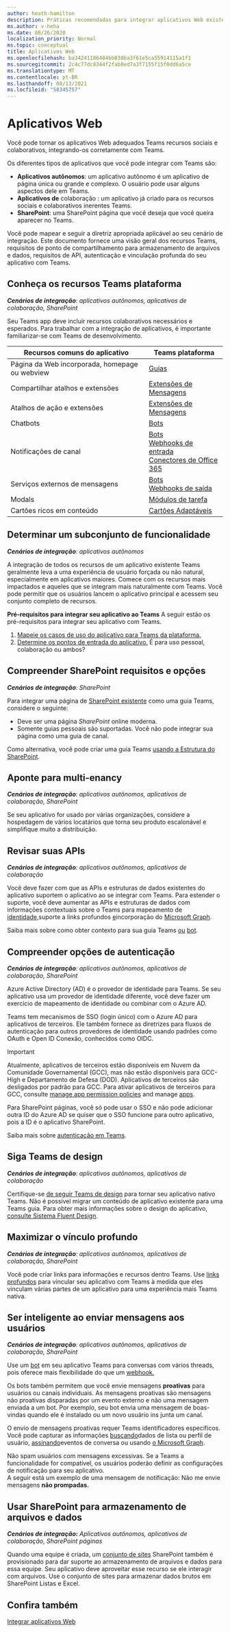 ```yaml
---
author: heath-hamilton
description: Práticas recomendadas para integrar aplicativos Web existentes com Microsoft Teams
ms.author: v-heha
ms.date: 08/26/2020
localization_priority: Normal
ms.topic: conceptual
title: Aplicativos Web
ms.openlocfilehash: ba34241186484bb838ba3f61e5ca55914115a1f1
ms.sourcegitcommit: 2c4c77dc8344f2fab8ed7a3f7155f15f0dd6a5ce
ms.translationtype: MT
ms.contentlocale: pt-BR
ms.lasthandoff: 08/13/2021
ms.locfileid: "58345757"
---
```

# <a name="web-apps"></a>Aplicativos Web 

Você pode tornar os aplicativos Web adequados Teams recursos sociais e colaborativos, integrando-os corretamente com Teams.
  
Os diferentes tipos de aplicativos que você pode integrar com Teams são:
* **Aplicativos autônomos**: um aplicativo autônomo é um aplicativo de página única ou grande e complexo. O usuário pode usar alguns aspectos dele em Teams.
* **Aplicativos de** colaboração : um aplicativo já criado para os recursos sociais e colaborativos inerentes Teams.
* **SharePoint**: uma SharePoint página que você deseja que você queira aparecer no Teams.

Você pode mapear e seguir a diretriz apropriada aplicável ao seu cenário de integração.
Este documento fornece uma visão geral dos recursos Teams, requisitos de ponto de compartilhamento para armazenamento de arquivos e dados, requisitos de API, autenticação e vinculação profunda do seu aplicativo com Teams.
 
## <a name="get-to-know-teams-platform-capabilities"></a>Conheça os recursos Teams plataforma

***Cenários de integração**: aplicativos autônomos, aplicativos de colaboração, SharePoint*

Seu Teams app deve incluir recursos colaborativos necessários e esperados. Para trabalhar com a integração de aplicativos, é importante familiarizar-se com Teams de desenvolvimento.

|Recursos comuns do aplicativo   |Teams plataforma   |
|----------|-----------|
|Página da Web incorporada, homepage ou webview  |[Guias](../tabs/what-are-tabs.md)  |
|Compartilhar atalhos e extensões  |[Extensões de Mensagens](../messaging-extensions/what-are-messaging-extensions.md)  |
|Atalhos de ação e extensões  |[Extensões de Mensagens](../messaging-extensions/what-are-messaging-extensions.md)  |
|Chatbots  |[Bots](../bots/what-are-bots.md) |
|Notificações de canal  |[Bots](../bots/what-are-bots.md)<br/>[Webhooks de entrada](../webhooks-and-connectors/what-are-webhooks-and-connectors.md)<br/>[Conectores de Office 365](../webhooks-and-connectors/what-are-webhooks-and-connectors.md)  |
|Serviços externos de mensagens  |[Bots](../bots/what-are-bots.md)<br/>[Webhooks de saída](../webhooks-and-connectors/what-are-webhooks-and-connectors.md)  |
|Modals  |[Módulos de tarefa](../task-modules-and-cards/what-are-task-modules.md)  |
|Cartões ricos em conteúdo  |[Cartões Adaptáveis](../task-modules-and-cards/what-are-cards.md)  |

## <a name="determine-a-subset-of-functionality"></a>Determinar um subconjunto de funcionalidade

***Cenários de integração**: aplicativos autônomos*

A integração de todos os recursos de um aplicativo existente Teams geralmente leva a uma experiência de usuário forçada ou não natural, especialmente em aplicativos maiores. Comece com os recursos mais impactados e aqueles que se integram mais naturalmente com Teams. Você pode permitir que os usuários lancem o aplicativo principal e acessem seu conjunto completo de recursos.

**Pré-requisitos para integrar seu aplicativo ao Teams** A seguir estão os pré-requisitos para integrar seu aplicativo com Teams. 

1. [Mapeie os casos de uso do aplicativo para Teams da plataforma.](../concepts/design/map-use-cases.md)
1. [Determine os pontos de entrada do aplicativo.](../concepts/extensibility-points.md) É para uso pessoal, colaboração ou ambos?

## <a name="understand-sharepoint-requirements-and-options"></a>Compreender SharePoint requisitos e opções

***Cenários de integração**: SharePoint*

Para integrar uma página de [SharePoint existente](/MicrosoftTeams/teams-standalone-static-tabs-using-spo-sites) como uma guia Teams, considere o seguinte:

* Deve ser uma página *SharePoint* online moderna.
* Somente guias pessoais são suportadas. Você não pode integrar sua página como uma guia de canal.

Como alternativa, você pode criar uma guia Teams [usando a Estrutura do SharePoint](/sharepoint/dev/spfx/integrate-with-teams-introduction).

## <a name="aim-towards-multi-tenancy"></a>Aponte para multi-enancy

***Cenários de integração**: aplicativos autônomos, aplicativos de colaboração, SharePoint*

Se seu aplicativo for usado por várias organizações, considere a hospedagem de vários locatários que torna seu produto escalonável e simplifique muito a distribuição.

## <a name="review-your-apis"></a>Revisar suas APIs

***Cenários de integração**: aplicativos autônomos, aplicativos de colaboração*

Você deve fazer com que as APIs e estruturas de dados existentes do aplicativo suportem o aplicativo ao se integrar com Teams. Para estender o suporte, você deve aumentar as APIs e estruturas de dados com informações contextuais sobre o Teams para mapeamento de [identidade,](../concepts/authentication/configure-identity-provider.md)suporte a links profundos [e](../concepts/build-and-test/deep-links.md)incorporação do [Microsoft Graph](/graph/teams-concept-overview).

Saiba mais sobre como obter contexto para sua guia Teams [ou](../tabs/how-to/access-teams-context.md) [bot](../bots/how-to/get-teams-context.md).

## <a name="understand-authentication-options"></a>Compreender opções de autenticação

***Cenários de integração**: aplicativos autônomos, aplicativos de colaboração, SharePoint*

Azure Active Directory (AD) é o provedor de identidade para Teams. Se seu aplicativo usa um provedor de identidade diferente, você deve fazer um exercício de mapeamento de identidade ou combinar com o Azure AD.

Teams tem mecanismos de SSO (login único) com o Azure AD para aplicativos de terceiros. Ele também fornece as diretrizes para fluxos de autenticação para outros provedores de identidade usando padrões como OAuth e Open ID Conexão, conhecidos como OIDC.

> [!IMPORTANT]
> Atualmente, aplicativos de terceiros estão disponíveis em Nuvem da Comunidade Governamental (GCC), mas não estão disponíveis para GCC-High e Departamento de Defesa (DOD). Aplicativos de terceiros são desligados por padrão para GCC. Para ativar aplicativos de terceiros para GCC, consulte [manage app permission policies](/microsoftteams/teams-app-permission-policies) and manage [apps](/microsoftteams/manage-apps).

Para SharePoint páginas, você só pode usar o SSO e não pode adicionar outra ID do Azure AD se quiser que o SSO funcione para outro aplicativo, pois a ID é o aplicativo SharePoint.

Saiba mais sobre [autenticação em Teams](../concepts/authentication/authentication.md).

## <a name="follow-teams-design-guidelines"></a>Siga Teams de design

***Cenários de integração**: aplicativos autônomos, aplicativos de colaboração*

Certifique-se [de seguir Teams de design](../concepts/design/understand-use-cases.md) para tornar seu aplicativo nativo Teams. Não é possível migrar um conteúdo de aplicativo existente para uma Teams guia. Para obter mais informações sobre o design do aplicativo, [consulte Sistema Fluent Design](https://fluentsite.z22.web.core.windows.net/).

## <a name="maximize-deep-linking"></a>Maximizar o vínculo profundo

***Cenários de integração**: aplicativos autônomos, aplicativos de colaboração, SharePoint*

Você pode criar links para informações e recursos dentro Teams. Use [links profundos](../concepts/build-and-test/deep-links.md) para vincular seu aplicativo com Teams à medida que eles vinculam várias partes de um aplicativo para uma experiência mais Teams nativa.

## <a name="be-smart-when-messaging-users"></a>Ser inteligente ao enviar mensagens aos usuários

***Cenários de integração**: aplicativos autônomos, aplicativos de colaboração, SharePoint*

Use um [bot](../bots/what-are-bots.md) em seu aplicativo Teams para conversas com vários threads, pois oferece mais flexibilidade do que um [webhook.](../webhooks-and-connectors/what-are-webhooks-and-connectors.md)

Os bots também permitem que você envie mensagens **proativas** para usuários ou canais individuais. As mensagens proativas são mensagens não proativas disparadas por um evento externo e não uma mensagem enviada a um bot. Por exemplo, seu bot envia uma mensagem de boas-vindas quando ele é instalado ou um novo usuário ins junta um canal. 

O envio de mensagens proativas requer Teams identificadores específicos. Você pode capturar as informações [buscando](../bots/how-to/get-teams-context.md#fetch-the-roster-or-user-profile)dados de lista ou perfil de usuário, [assinando](../bots/how-to/conversations/subscribe-to-conversation-events.md)eventos de conversa ou usando [o Microsoft Graph](/microsoftteams/platform/graph-api/proactive-bots-and-messages/graph-proactive-bots-and-messages?context=graph/context#proactive-messaging-in-teams).

Não spam usuários com mensagens excessivas. Se a Teams a funcionalidade for compatível, os usuários poderão definir as configurações de notificação para seu aplicativo.   
A seguir está um exemplo de uma mensagem de notificação: Não me envie mensagens **não prompadas.**

## <a name="use-sharepoint-for-file-and-data-storage"></a>Usar SharePoint para armazenamento de arquivos e dados

***Cenários de integração:** Aplicativos autônomos, aplicativos de colaboração, SharePoint páginas*

Quando uma equipe é criada, um [conjunto de sites](/microsoftteams/sharepoint-onedrive-interact) SharePoint também é provisionado para dar suporte ao armazenamento de arquivos e dados para essa equipe. Seu aplicativo deve aproveitar esse recurso se ele interagir com arquivos. Use o conjunto de sites para armazenar dados brutos em SharePoint Listas e Excel.

## <a name="see-also"></a>Confira também

[Integrar aplicativos Web](~/samples/integrate-web-apps-overview.md)
